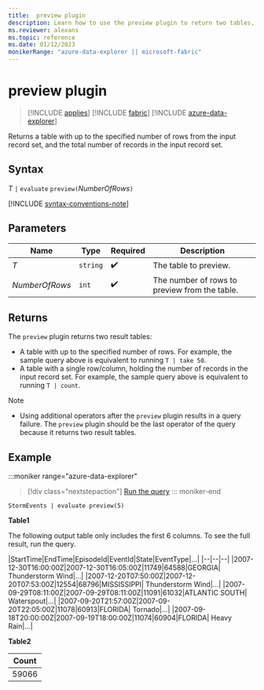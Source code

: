 ```yaml
---
title:  preview plugin
description: Learn how to use the preview plugin to return two tables, one with the specified number of rows, and the other with the total number of records. 
ms.reviewer: alexans
ms.topic: reference
ms.date: 01/12/2023
monikerRange: "azure-data-explorer || microsoft-fabric"
---
```

# preview plugin

> [!INCLUDE [applies](../includes/applies-to-version/applies.md)] [!INCLUDE [fabric](../includes/applies-to-version/fabric.md)] [!INCLUDE [azure-data-explorer](../includes/applies-to-version/azure-data-explorer.md)] 

Returns a table with up to the specified number of rows from the input record set, and the total number of records in the input record set.

## Syntax

*T* `|` `evaluate` `preview(`*NumberOfRows*`)`

[!INCLUDE [syntax-conventions-note](../includes/syntax-conventions-note.md)]

## Parameters

| Name | Type | Required | Description |
|--|--|--|--|
|*T*| `string` | :heavy_check_mark:|The table to preview.|
|*NumberOfRows*| `int` |  :heavy_check_mark: | The number of rows to preview from the table.|

## Returns

The `preview` plugin returns two result tables:

* A table with up to the specified number of rows.
  For example, the sample query above is equivalent to running `T | take 50`.
* A table with a single row/column, holding the number of records in the
  input record set.
  For example, the sample query above is equivalent to running `T | count`.

> [!NOTE]
>
> * Using additional operators after the `preview` plugin results in a query failure. The `preview` plugin should be the last operator of the query because it returns two result tables.

## Example

:::moniker range="azure-data-explorer"
> [!div class="nextstepaction"]
> <a href="https://dataexplorer.azure.com/clusters/help/databases/Samples?query=H4sIAAAAAAAAAwsuyS/KdS1LzSspVqhRSC1LzClNLElVKChKLctMLdcw1QQA4xlbCCEAAAA=" target="_blank">Run the query</a>
::: moniker-end

```kusto
StormEvents | evaluate preview(5)
```

**Table1**

The following output table only includes the first 6 columns. To see the full result, run the query.

|StartTime|EndTime|EpisodeId|EventId|State|EventType|...|
|--|--|--|
|2007-12-30T16:00:00Z|2007-12-30T16:05:00Z|11749|64588|GEORGIA| Thunderstorm Wind|...|
|2007-12-20T07:50:00Z|2007-12-20T07:53:00Z|12554|68796|MISSISSIPPI| Thunderstorm Wind|...|
|2007-09-29T08:11:00Z|2007-09-29T08:11:00Z|11091|61032|ATLANTIC SOUTH| Waterspout|...|
|2007-09-20T21:57:00Z|2007-09-20T22:05:00Z|11078|60913|FLORIDA| Tornado|...|
|2007-09-18T20:00:00Z|2007-09-19T18:00:00Z|11074|60904|FLORIDA| Heavy Rain|...|

**Table2**

|Count|
|--|
|59066|
